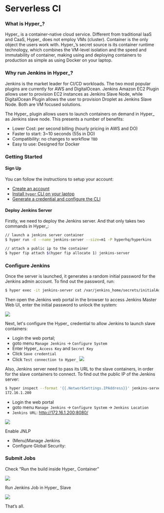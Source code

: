 #  Serverless CI

### What is Hyper_?
Hyper_ is a container-native cloud service. Different from traditional IaaS and CaaS, Hyper_ does not employ VMs (cluster). Container is the only object the users work with. Hyper_’s secret source is its container runtime technology, which combines the VM-level isolation and the speed and immutability of container, making using and deploying containers to production as simple as using Docker on your laptop. 

### Why run Jenkins in Hyper_?
Jenkins is the market leader for CI/CD workloads. The two most popular plugins are currently for AWS and DigitalOcean. Jenkins Amazon EC2 Plugin allows user to provision EC2 instances as Jenkins Slave Node, while DigitalOcean Plugin allows the user to provision Droplet as Jenkins Slave Node. Both are VM focused solutions. 

The Hyper_ plugin allows users to launch containers on demand in Hyper_ as Jenkins slave node. This presents a number of benefits:
- Lower Cost: per second billing (hourly pricing in AWS and DO)
- Faster to start: 3~10 seconds (55s in DO)
- Compatibility: no changes to workflow `TBD`
- Easy to use: Designed for Docker

### Getting Started
#### Sign Up
You can follow the instructions to setup your account:
- [Create an account](https://console.hyper.sh/register)
- [Install `hyper` CLI on your laptop](./install.md)
- [Generate a credential and configure the CLI](generate_api_credential.md)

#### Deploy Jenkins Server

Firstly, we need to deploy the Jenkins server. And that only takes two commands in Hyper_:

``` bash
// launch a jenkins server container
$ hyper run -d --name jenkins-server --size=m1 -P hyperhq/hyperkins

// attach a public ip to the container
$ hyper fip attach $(hyper fip allocate 1) jenkins-server
```

### Configure Jenkins
Once the server is launched, it generates a random initial password for the Jenkins admin account. To find out the password, run:

``` bash
$ hyper exec -it jenkins-server cat /var/jenkins_home/secrets/initialAdminPassword
```

Then open the Jenkins web portal in the browser to access Jenkins Master Web UI, enter the initial password to unlock the system:

![](https://trello-attachments.s3.amazonaws.com/57d684a58b3ece1c9e0e8b10/609x253/3d0642c8bf454f4fd121b394043b968b/upload_9_12_2016_at_6_35_59_PM.png)

Next, let's configure the Hyper_ credential to allow Jenkins to launch slave containers:

- Login the web portal;
- goto menu `Manage Jenkins` -> `Configure System`
- Enter Hyper_ `Access Key` and `Secret Key`
- Click `Save credential`
- Click `Test connection to Hyper_`
![](https://trello-attachments.s3.amazonaws.com/57d684a58b3ece1c9e0e8b10/609x271/ce114c09eeca2b1733e55709c02f24c0/upload_9_12_2016_at_6_37_47_PM.png)

Also, Jenkins server need to pass its URL to the slave containers, in order for the slave containers to connect. To find out the public IP of the Jenkins server:

``` bash
$ hyper inspect --format '{{.NetworkSettings.IPAddress}}' jenkins-server
172.16.1.200
```

- Login the web portal
- goto menu `Manage Jenkins` -> `Configure System` -> `Jenkins Location`
- `Jenkins URL`: http://172.16.1.200:8080/

![](https://trello-attachments.s3.amazonaws.com/57d684a58b3ece1c9e0e8b10/580x89/63fb5effe8c57ff346475162854ebacc/upload_9_12_2016_at_6_39_14_PM.png)

Enable JNLP
- (Menu)Manage Jenkins 
- Configure Global Security:

### Submit Jobs
Check “Run the build inside Hyper_ Container”

![](https://trello-attachments.s3.amazonaws.com/57d684a58b3ece1c9e0e8b10/609x275/8dc840d49cfee9354d8f81dc2f8c7fc6/upload_9_12_2016_at_6_41_48_PM.png)

Run Jenkins Job in Hyper_ Slave

![](https://trello-attachments.s3.amazonaws.com/57d684a58b3ece1c9e0e8b10/624x264/fe8e61e15ab2b4bc0a14609716008342/upload_9_12_2016_at_6_42_00_PM.png)

That’s all.